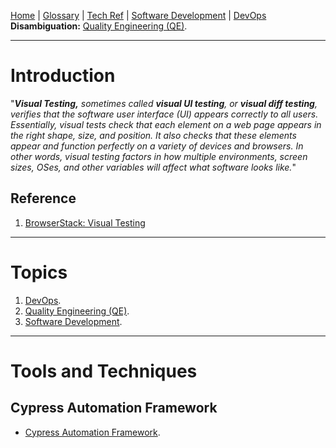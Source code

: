 [Home](/Slalom-LLC/Slalom-Consulting) | [Glossary](/Glossary) | [Tech Ref](/Tech-Ref) | [Software Development](/Tech-Ref/Software-Development) | [DevOps](/Tech-Ref/Microsoft/Microsoft-Azure/ADO-\(Azure-DevOps\))
**Disambiguation:** [Quality Engineering (QE)](/Tech-Ref/Software-Development/QE-\(Quality-Engineering\)).

---
# Introduction
"_***Visual Testing,*** sometimes called **visual UI testing**, or **visual diff testing**, verifies that the software user interface (UI) appears correctly to all users. Essentially, visual tests check that each element on a web page appears in the right shape, size, and position. It also checks that these elements appear and function perfectly on a variety of devices and browsers. In other words, visual testing factors in how multiple environments, screen sizes, OSes, and other variables will affect what software looks like._"

## Reference
1. [BrowserStack: Visual Testing](https://www.browserstack.com/guide/visual-testing-definitions#:~:text=do%20you%20define-,Visual%20Testing%3F,-Visual%20Testing%2C%20sometimes)

---
# Topics
1. [DevOps](/Tech-Ref/Microsoft/Microsoft-Azure/ADO-\(Azure-DevOps\)).
1. [Quality Engineering (QE)](/Tech-Ref/Software-Development/QE-\(Quality-Engineering\)).
1. [Software Development](/Tech-Ref/Software-Development).

---
# Tools and Techniques

## Cypress Automation Framework
- [Cypress Automation Framework](/Tech-Ref/Software-Development/JavaScript/Node.js/Cypress-Automation-Framework).
